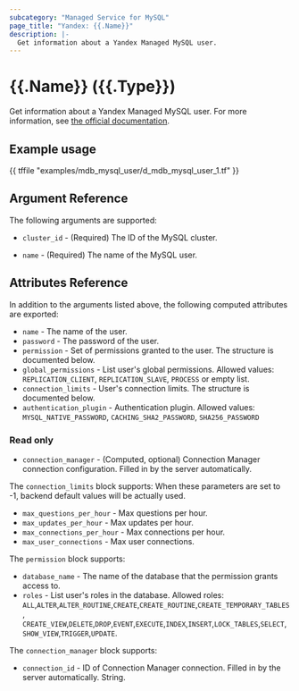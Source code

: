 ```yaml
---
subcategory: "Managed Service for MySQL"
page_title: "Yandex: {{.Name}}"
description: |-
  Get information about a Yandex Managed MySQL user.
---
```


# {{.Name}} ({{.Type}})

Get information about a Yandex Managed MySQL user. For more information, see [the official documentation](https://yandex.cloud/docs/managed-mysql/).

## Example usage

{{ tffile "examples/mdb_mysql_user/d_mdb_mysql_user_1.tf" }}

## Argument Reference

The following arguments are supported:

* `cluster_id` - (Required) The ID of the MySQL cluster.

* `name` - (Required) The name of the MySQL user.

## Attributes Reference

In addition to the arguments listed above, the following computed attributes are exported:

* `name` - The name of the user.
* `password` - The password of the user.
* `permission` - Set of permissions granted to the user. The structure is documented below.
* `global_permissions` - List user's global permissions. Allowed values: `REPLICATION_CLIENT`, `REPLICATION_SLAVE`, `PROCESS` or empty list.
* `connection_limits` - User's connection limits. The structure is documented below.
* `authentication_plugin` - Authentication plugin. Allowed values: `MYSQL_NATIVE_PASSWORD`, `CACHING_SHA2_PASSWORD`, `SHA256_PASSWORD`

### Read only
* `connection_manager` - (Computed, optional) Connection Manager connection configuration. Filled in by the server automatically.

The `connection_limits` block supports:
When these parameters are set to -1, backend default values will be actually used.

* `max_questions_per_hour` - Max questions per hour.
* `max_updates_per_hour` - Max updates per hour.
* `max_connections_per_hour` - Max connections per hour.
* `max_user_connections` - Max user connections.

The `permission` block supports:

* `database_name` - The name of the database that the permission grants access to.
* `roles` - List user's roles in the database. Allowed roles: `ALL`,`ALTER`,`ALTER_ROUTINE`,`CREATE`,`CREATE_ROUTINE`,`CREATE_TEMPORARY_TABLES`, `CREATE_VIEW`,`DELETE`,`DROP`,`EVENT`,`EXECUTE`,`INDEX`,`INSERT`,`LOCK_TABLES`,`SELECT`,`SHOW_VIEW`,`TRIGGER`,`UPDATE`.

The `connection_manager` block supports:

* `connection_id` - ID of Connection Manager connection. Filled in by the server automatically. String.
